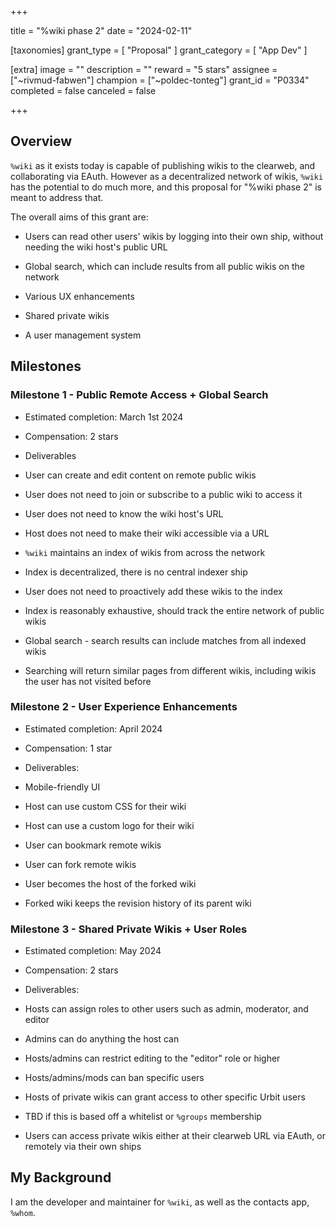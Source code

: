 +++

title = "%wiki phase 2"
date = "2024-02-11"

[taxonomies]
grant_type = [ "Proposal" ]
grant_category = [ "App Dev" ]

[extra]
image = ""
description = ""
reward = "5 stars"
assignee = ["~rivmud-fabwen"]
champion = ["~poldec-tonteg"]
grant_id = "P0334"
completed = false
canceled = false

+++

## Overview
`%wiki` as it exists today is capable of publishing wikis to the clearweb, and collaborating via EAuth. However as a decentralized network of wikis, `%wiki` has the potential to do much more, and this proposal for "%wiki phase 2" is meant to address that.


The overall aims of this grant are:

* Users can read other users' wikis by logging into their own ship, without needing the wiki host's public URL

* Global search, which can include results from all public wikis on the network

* Various UX enhancements

* Shared private wikis

* A user management system





## Milestones



### Milestone 1 - Public Remote Access + Global Search

* Estimated completion: March 1st 2024

* Compensation: 2 stars

* Deliverables

 * User can create and edit content on remote public wikis

  * User does not need to join or subscribe to a public wiki to access it

  * User does not need to know the wiki host's URL

  * Host does not need to make their wiki accessible via a URL

 * `%wiki` maintains an index of wikis from across the network

  * Index is decentralized, there is no central indexer ship

  * User does not need to proactively add these wikis to the index

  * Index is reasonably exhaustive, should track the entire network of public wikis

 * Global search - search results can include matches from all indexed wikis

  * Searching will return similar pages from different wikis, including wikis the user has not visited before

   

### Milestone 2 - User Experience Enhancements

* Estimated completion: April 2024

* Compensation: 1 star

* Deliverables:

 * Mobile-friendly UI

 * Host can use custom CSS for their wiki

 * Host can use a custom logo for their wiki

 * User can bookmark remote wikis

 * User can fork remote wikis

  * User becomes the host of the forked wiki

  * Forked wiki keeps the revision history of its parent wiki



### Milestone 3 - Shared Private Wikis + User Roles

* Estimated completion: May 2024

* Compensation: 2 stars

* Deliverables:

 * Hosts can assign roles to other users such as admin, moderator, and editor

  * Admins can do anything the host can

  * Hosts/admins can restrict editing to the "editor" role or higher

  * Hosts/admins/mods can ban specific users

 * Hosts of private wikis can grant access to other specific Urbit users

  * TBD if this is based off a whitelist or `%groups` membership

 * Users can access private wikis either at their clearweb URL via EAuth, or remotely via their own ships



## My Background



I am the developer and maintainer for `%wiki`, as well as the contacts app, `%whom`.

